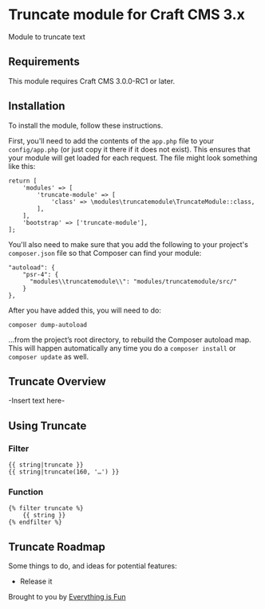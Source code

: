 # Truncate module for Craft CMS 3.x

Module to truncate text

## Requirements

This module requires Craft CMS 3.0.0-RC1 or later.

## Installation

To install the module, follow these instructions.

First, you'll need to add the contents of the `app.php` file to your `config/app.php` (or just copy it there if it does not exist). This ensures that your module will get loaded for each request. The file might look something like this:
```
return [
    'modules' => [
        'truncate-module' => [
            'class' => \modules\truncatemodule\TruncateModule::class,
        ],
    ],
    'bootstrap' => ['truncate-module'],
];
```
You'll also need to make sure that you add the following to your project's `composer.json` file so that Composer can find your module:

    "autoload": {
        "psr-4": {
          "modules\\truncatemodule\\": "modules/truncatemodule/src/"
        }
    },

After you have added this, you will need to do:

    composer dump-autoload
 
 …from the project’s root directory, to rebuild the Composer autoload map. This will happen automatically any time you do a `composer install` or `composer update` as well.

## Truncate Overview

-Insert text here-

## Using Truncate

### Filter
```
{{ string|truncate }}
{{ string|truncate(160, '…') }}
```
### Function
```
{% filter truncate %}
    {{ string }}
{% endfilter %}
```
## Truncate Roadmap

Some things to do, and ideas for potential features:

* Release it

Brought to you by [Everything is Fun](https://www.everythingisfun.com)
